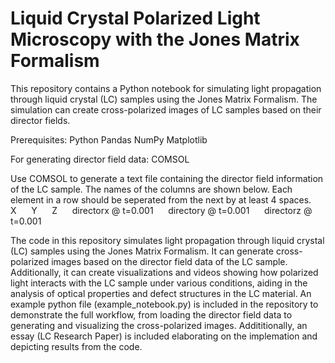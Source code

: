 # Liquid Crystal Polarized Light Microscopy with the Jones Matrix Formalism
This repository contains a Python notebook for simulating light propagation through liquid crystal (LC) samples using the Jones Matrix Formalism. The simulation can create cross-polarized images of LC samples based on their director fields.

Prerequisites:
Python 
Pandas
NumPy
Matplotlib

For generating director field data: COMSOL

Use COMSOL to generate a text file containing the director field information of the LC sample. The names of the columns are shown below. Each element in a row should be seperated from the next by at least 4 spaces. &nbsp;&nbsp;&nbsp;&nbsp;
X &nbsp;&nbsp;&nbsp;&nbsp;
Y &nbsp;&nbsp;&nbsp;&nbsp;
Z &nbsp;&nbsp;&nbsp;&nbsp;
directorx @ t=0.001 &nbsp;&nbsp;&nbsp;&nbsp;
directory @ t=0.001 &nbsp;&nbsp;&nbsp;&nbsp;
directorz @ t=0.001 &nbsp;&nbsp;&nbsp;&nbsp;

The code in this repository simulates light propagation through liquid crystal (LC) samples using the Jones Matrix Formalism. It can generate cross-polarized images based on the director field data of the LC sample. Additionally, it can create visualizations and videos showing how polarized light interacts with the LC sample under various conditions, aiding in the analysis of optical properties and defect structures in the LC material. An example python file (example_notebook.py) is included in the repository to demonstrate the full workflow, from loading the director field data to generating and visualizing the cross-polarized images. Addititionally, an essay (LC Research Paper) is included elaborating on the implemation and depicting results from the code.
